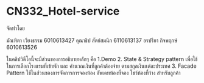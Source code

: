 # CN332_Hotel-service
จัดทำโดย

มัณฑิตา เวียงธรรม 6010613427
คุณาธิป สัตย์สมนึก 6110613137
อรปรียา กิจพฤกษ์ 6010613526 

ในคลิปวิดีโอนี้จะมีส่วนของการอธิบายหลักๆ คือ
1.Demo
2. State & Strategy pattern เพื่อใช้ในการเลือกโรงแรมที่เข้าพัก และ คำนวณเงินที่ลูกค้าต้องจ่าย ตามสกุลเงินเเต่ละประเทศ
3. Facade Pattern ใช้ในส่วนของการจัดการการจองห้อง อัพเดทห้องที่จอง โชว์ห้องที่ว่าง สำหรับลูกค้า
